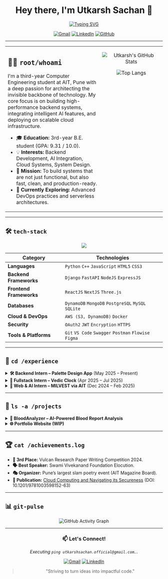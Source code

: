 <div align="center">

<h1 align="center">Hey there, I'm Utkarsh Sachan 👋</h1>

<a href="https://github.com/0justaguy0">
  <img src="https://readme-typing-svg.herokuapp.com?font=Fira+Code&size=22&pause=1000&color=3390FF¢er=true&vCenter=true&width=435&lines=Computer+Engineering+Undergrad;Backend+%26+Cloud+Enthusiast;Crafting+Secure%2C+Scalable+Solutions" alt="Typing SVG" />
</a>

</div>

<p align="center">
  <a href="mailto:utkarshsachan.official@gmail.com"><img src="https://img.shields.io/badge/Gmail-D14836?style=for-the-badge&logo=gmail&logoColor=white" alt="Gmail"/></a>
  <a href="https://www.linkedin.com/in/utkarsh-sachan0000/"><img src="https://img.shields.io/badge/LinkedIn-0077B5?style=for-the-badge&logo=linkedin&logoColor=white" alt="LinkedIn"/></a>
  <a href="https://github.com/0justaguy0"><img src="https://img.shields.io/badge/GitHub-181717?style=for-the-badge&logo=github&logoColor=white" alt="GitHub"/></a>
</p>

---

<table>
  <tr>
    <td valign="top" width="60%">
      
## 👨‍💻 `root/whoami`

I'm a third-year Computer Engineering student at AIT, Pune with a deep passion for architecting the invisible backbone of technology. My core focus is on building high-performance backend systems, integrating intelligent AI features, and deploying on scalable cloud infrastructure.

- 🎓 **Education:** 3rd-year B.E. student (GPA: 9.31 / 10.0).
- 💡 **Interests:** Backend Development, AI Integration, Cloud Systems, System Design.
- 🎯 **Mission:** To build systems that are not just functional, but also fast, clean, and production-ready.
- 🧠 **Currently Exploring:** Advanced DevOps practices and serverless architectures.

</td>
<td valign="top" width="40%">

<div align="center">

![Utkarsh's GitHub Stats](https://github-readme-stats.vercel.app/api?username=0justaguy0&show_icons=true&theme=tokyonight&hide_border=true&include_all_commits=true&count_private=true&card_width=400)

![Top Langs](https://github-readme-stats.vercel.app/api/top-langs/?username=0justaguy0&layout=compact&theme=tokyonight&hide_border=true&langs_count=8&card_width=400)

</div>
</td>
</tr>
</table>

---

## 🛠️ `tech-stack`

<p align="center">
  <a href="https://skillicons.dev">
    <img src="https://skillicons.dev/icons?i=python,cpp,js,html,css,django,fastapi,react,nextjs,nodejs,express,mongodb,postgres,mysql,sqlite,aws,docker,git,vscode,postman,figma,threejs&perline=11" />
  </a>
</p>

| Category                | Technologies                                                                                             |
| ----------------------- | -------------------------------------------------------------------------------------------------------- |
| **Languages**           | `Python` `C++` `JavaScript` `HTML5` `CSS3`                                                               |
| **Backend Frameworks**  | `Django` `FastAPI` `NodeJS` `ExpressJS`                                                                  |
| **Frontend Frameworks** | `ReactJS` `NextJS` `Three.js`                                                                            |
| **Databases**           | `DynamoDB` `MongoDB` `PostgreSQL` `MySQL` `SQLite`                                                       |
| **Cloud & DevOps**      | `AWS (S3, DynamoDB)` `Docker`                                                                            |
| **Security**            | `OAuth2` `JWT` `Encryption` `HTTPS`                                                                      |
| **Tools & Platforms**   | `Git` `VS Code` `Swagger` `Postman` `Flowise` `Figma`                                                      |

---

## 💼 `cd /experience`

<details>
<summary><b>🛠️ Backend Intern – Palette Design App</b> (May 2025 – Present)</summary>
<br>
<ul>
  <li>Engineered a robust backend infrastructure using FastAPI and DynamoDB, processing over 10,000+ API requests daily with high availability.</li>
  <li>Architected an S3-based file processing pipeline for multi-format files (images, PDFs) and decentralized complex business logic using Flowise.</li>
  <li>Implemented secure authentication and authorization using JWT and OAuth2, protecting sensitive user data.</li>
</ul>
</details>

<details>
<summary><b>🧭 Fullstack Intern – Vedic Clock</b> (Apr 2025 – Jul 2025)</summary>
<br>
<ul>
  <li>Refactored a latency-heavy Django application by optimizing database queries and implementing caching, resulting in a 50% reduction in average API response time.</li>
  <li>Integrated `swisseph` and `ephem` libraries for high-precision, offline astrological calculations, removing dependency on external APIs.</li>
  <li>Designed and developed a fully responsive UI with React, ensuring a seamless experience across desktop, tablet, and mobile devices.</li>
</ul>
</details>

<details>
<summary><b>🧠 Web & AI Intern – MILVEST via AIT</b> (Dec 2024 – Feb 2025)</summary>
<br>
<ul>
  <li>Built a full-stack AI-powered examination platform that automated 95% of subjective evaluation tasks using NLP models.</li>
  <li>Developed a peer-review system and scaled the backend infrastructure to handle concurrent usage by over 3,000 students.</li>
  <li>Reduced operational costs by 60% through the implementation of server-side rendering (SSR) and dynamic content delivery.</li>
</ul>
</details>

---

## 🚀 `ls -a /projects`

<details>
<summary><b>🧪 BloodAnalyzer – AI-Powered Blood Report Analysis</b></summary>
<br>
<p>
  An intelligent tool that takes a standard blood report as input and provides a detailed analysis of potential health markers, deficiencies, and risks using a fine-tuned AI model.
  <br><br>
  <b>Tech:</b> Python, FastAPI, Scikit-learn, Pandas, Docker.
  <br>
  <a href="https://github.com/0justaguy0/BloodAnalyzer"><b>🔗 View on GitHub</b></a>
</p>
</details>

<details>
<summary><b>🌐 Portfolio Website (WIP)</b></summary>
<br>
<p>
  My personal corner of the web to showcase my work, built with a modern, interactive, and clean design.
  <br><br>
  <b>Tech:</b> ReactJS, Three.js (for 3D elements), EmailJS, Vercel.
</p>
</details>

---

## 🏆 `cat /achievements.log`

- **🥉 3rd Place:** Vulcan Research Paper Writing Competition 2024.
- **🗣️ Best Speaker:** Swami Vivekanand Foundation Elocution.
- **🎭 Organizer:** Pune’s largest slam poetry event (AIT Magazine Board).
- **📖 Publication:** [Cloud Computing and Navigating its Secureness](http://dx.doi.org/10.1201/9781003598152-63) (DOI: 10.1201/9781003598152-63)

---

## 📊 `git-pulse`

<div align="center">

![GitHub Activity Graph](https://github-readme-activity-graph.vercel.app/graph?username=0justaguy0&theme=tokyonight&hide_border=true&bg_color=1a1b27)

</div>

---

<div align="center">

### 📫 Let's Connect!

*Executing `ping utkarshsachan.official@gmail.com`...*

<p align="center">
  <a href="mailto:utkarshsachan.official@gmail.com"><img src="https://img.shields.io/badge/Gmail-D14836?style=for-the-badge&logo=gmail&logoColor=white" alt="Gmail"/></a>
  <a href="https://www.linkedin.com/in/utkarsh-sachan0000/"><img src="https://img.shields.io/badge/LinkedIn-0077B5?style=for-the-badge&logo=linkedin&logoColor=white" alt="LinkedIn"/></a>
</p>

> "Striving to turn ideas into impactful code."

</div>
